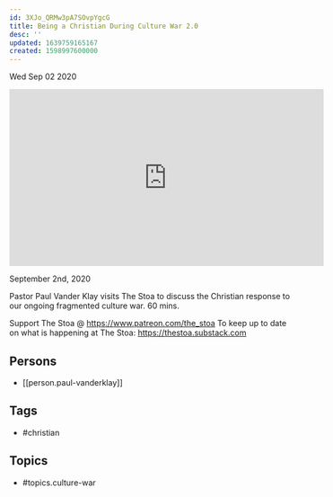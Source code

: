 ```yaml
---
id: 3XJo_QRMw3pA7SOvpYgcG
title: Being a Christian During Culture War 2.0
desc: ''
updated: 1639759165167
created: 1598997600000
---
```





Wed Sep 02 2020

<iframe width="560" height="315" src="https://www.youtube.com/embed/E4ham7XUzJo" title="Being a Christian During Culture War 2.0 w/ Paul Vanderklay" frameborder="0" allow="accelerometer; autoplay; clipboard-write; encrypted-media; gyroscope; picture-in-picture" allowfullscreen ></iframe>

September 2nd, 2020

Pastor Paul Vander Klay visits The Stoa to discuss the Christian response to our ongoing fragmented culture war. 60 mins.

Support The Stoa @ https://www.patreon.com/the_stoa
To keep up to date on what is happening at The Stoa: https://thestoa.substack.com

## Persons

- [[person.paul-vanderklay]]

## Tags

- #christian

## Topics

- #topics.culture-war

